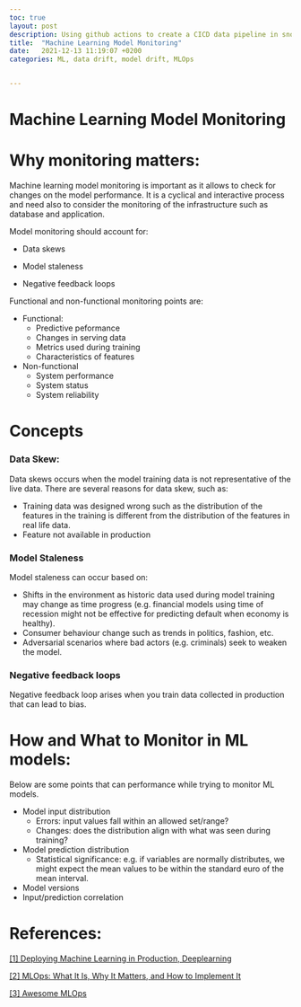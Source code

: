 ```yaml
---
toc: true
layout: post
description: Using github actions to create a CICD data pipeline in snowflake data.
title:  "Machine Learning Model Monitoring"
date:   2021-12-13 11:19:07 +0200
categories: ML, data drift, model drift, MLOps


---
```


# Machine Learning Model Monitoring



# Why monitoring matters:

Machine learning model monitoring is important as it allows to check for changes on the model performance. It is a cyclical and interactive process and need also to consider the monitoring of the infrastructure such as database and application.

 Model monitoring should account for:

- Data skews

- Model staleness

- Negative feedback loops

  

Functional and non-functional monitoring points are:

- Functional:
  - Predictive peformance
  - Changes in serving data
  - Metrics used during training
  - Characteristics of features
- Non-functional
  - System performance
  - System status
  - System reliability



# Concepts

### Data Skew:

 Data skews occurs when the model training data is not representative of the live data. There are several reasons for data skew, such as:

- Training data was designed wrong such as the distribution of the features in the training is different from the distribution of the features in real life data.
- Feature not available in production

### Model Staleness

Model staleness can occur based on:

- Shifts in the environment as historic data used during model training may change as time progress (e.g. financial models using time of recession might not be effective for predicting default when economy is healthy). 
- Consumer behaviour change such as trends in politics, fashion, etc.
- Adversarial scenarios where bad actors (e.g. criminals) seek to weaken the model. 

### Negative feedback loops

Negative feedback loop arises when you train data collected in production that can lead to bias.



# How and What to Monitor in ML models:

Below are some points that can performance while trying to monitor ML models.

- Model input distribution
  - Errors: input values fall within an allowed set/range? 
  - Changes: does the distribution align with what was seen during training? 
- Model prediction distribution 
  - Statistical significance: e.g. if variables are normally distributes, we might expect the mean values to be within the standard euro of the mean interval.
- Model versions
- Input/prediction correlation





# References:

[[1] Deploying Machine Learning in Production, Deeplearning](https://www.coursera.org/learn/deploying-machine-learning-models-in-production/lecture/Bew5j/why-monitoring-matters)

[[2] MLOps: What It Is, Why It Matters, and How to Implement It]()

[[3] Awesome MLOps](https://github.com/visenger/awesome-mlops)

